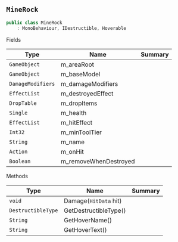 ## `MineRock`

```csharp
public class MineRock
    : MonoBehaviour, IDestructible, Hoverable

```

Fields

| Type | Name | Summary | 
| --- | --- | --- | 
| `GameObject` | m_areaRoot |  | 
| `GameObject` | m_baseModel |  | 
| `DamageModifiers` | m_damageModifiers |  | 
| `EffectList` | m_destroyedEffect |  | 
| `DropTable` | m_dropItems |  | 
| `Single` | m_health |  | 
| `EffectList` | m_hitEffect |  | 
| `Int32` | m_minToolTier |  | 
| `String` | m_name |  | 
| `Action` | m_onHit |  | 
| `Boolean` | m_removeWhenDestroyed |  | 


Methods

| Type | Name | Summary | 
| --- | --- | --- | 
| `void` | Damage(`HitData` hit) |  | 
| `DestructibleType` | GetDestructibleType() |  | 
| `String` | GetHoverName() |  | 
| `String` | GetHoverText() |  | 


